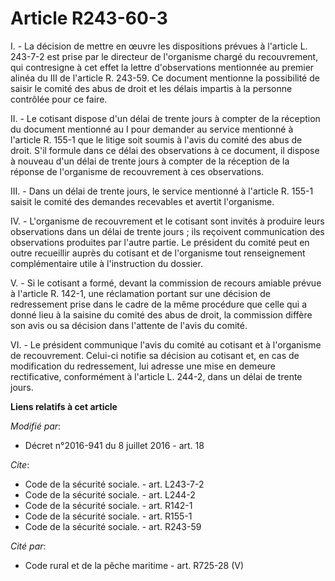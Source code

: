 # Article R243-60-3

I. - La décision de mettre en œuvre les dispositions prévues à l'article L. 243-7-2 est prise par le directeur de l'organisme
chargé du recouvrement, qui contresigne à cet effet la lettre d'observations mentionnée au premier alinéa du III de l'article
R. 243-59. Ce document mentionne la possibilité de saisir le comité des abus de droit et les délais impartis à la personne
contrôlée pour ce faire. 

II. - Le cotisant dispose d'un délai de trente jours à compter de la réception du document mentionné au I pour demander au
service mentionné à l'article R. 155-1 que le litige soit soumis à l'avis du comité des abus de droit. S'il formule dans ce
délai des observations à ce document, il dispose à nouveau d'un délai de trente jours à compter de la réception de la réponse
de l'organisme de recouvrement à ces observations. 

III. - Dans un délai de trente jours, le service mentionné à l'article R. 155-1 saisit le comité des demandes recevables et
avertit l'organisme. 

IV. - L'organisme de recouvrement et le cotisant sont invités à produire leurs observations dans un délai de trente jours ;
ils reçoivent communication des observations produites par l'autre partie. Le président du comité peut en outre recueillir
auprès du cotisant et de l'organisme tout renseignement complémentaire utile à l'instruction du dossier. 

V. - Si le cotisant a formé, devant la commission de recours amiable prévue à l'article R. 142-1, une réclamation portant sur
une décision de redressement prise dans le cadre de la même procédure que celle qui a donné lieu à la saisine du comité des
abus de droit, la commission diffère son avis ou sa décision dans l'attente de l'avis du comité. 

VI. - Le président communique l'avis du comité au cotisant et à l'organisme de recouvrement. Celui-ci notifie sa décision au
cotisant et, en cas de modification du redressement, lui adresse une mise en demeure rectificative, conformément à l'article
L. 244-2, dans un délai de trente jours.

**Liens relatifs à cet article**

_Modifié par_:

  - Décret n°2016-941 du 8 juillet 2016 - art. 18

_Cite_:

  - Code de la sécurité sociale. - art. L243-7-2
  - Code de la sécurité sociale. - art. L244-2
  - Code de la sécurité sociale. - art. R142-1
  - Code de la sécurité sociale. - art. R155-1
  - Code de la sécurité sociale. - art. R243-59

_Cité par_:

  - Code rural et de la pêche maritime - art. R725-28 (V)
